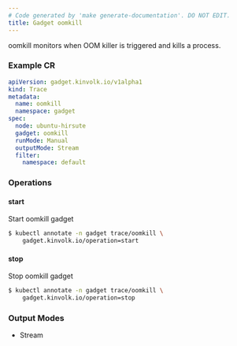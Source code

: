 ```yaml
---
# Code generated by 'make generate-documentation'. DO NOT EDIT.
title: Gadget oomkill
---
```


oomkill monitors when OOM killer is triggered and kills a process.

### Example CR

```yaml
apiVersion: gadget.kinvolk.io/v1alpha1
kind: Trace
metadata:
  name: oomkill
  namespace: gadget
spec:
  node: ubuntu-hirsute
  gadget: oomkill
  runMode: Manual
  outputMode: Stream
  filter:
    namespace: default
```

### Operations


#### start

Start oomkill gadget

```bash
$ kubectl annotate -n gadget trace/oomkill \
    gadget.kinvolk.io/operation=start
```
#### stop

Stop oomkill gadget

```bash
$ kubectl annotate -n gadget trace/oomkill \
    gadget.kinvolk.io/operation=stop
```

### Output Modes

* Stream
